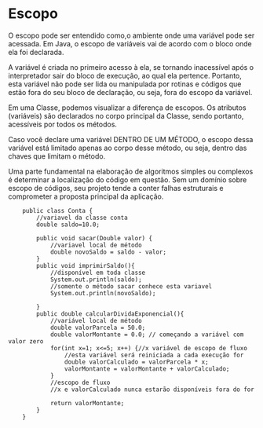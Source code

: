 # Escopo
O escopo pode ser entendido como,o ambiente onde uma variável pode ser acessada. Em Java, o escopo de variáveis vai de acordo com o bloco onde ela foi declarada.

A variável é criada no primeiro acesso à ela, se tornando inacessível após o interpretador sair do bloco de execução, ao qual ela pertence. Portanto, esta variável não pode ser lida ou manipulada por rotinas e códigos que estão fora do seu bloco de declaração, ou seja, fora do escopo da variável.

Em uma Classe, podemos visualizar a diferença de escopos. Os atributos (variáveis) são declarados no corpo principal da Classe, sendo portanto, acessíveis por todos os métodos.

Caso você declare uma variável DENTRO DE UM MÉTODO, o escopo dessa variável está limitado apenas ao corpo desse método, ou seja, dentro das chaves que limitam o método.

Uma parte fundamental na elaboração de algoritmos simples ou complexos é determinar a localização do código em questão. Sem um domínio sobre escopo de códigos, seu projeto tende a conter falhas estruturais e comprometer a proposta principal da aplicação.

		public class Conta {
			//variavel da classe conta
			double saldo=10.0;
			
			public void sacar(Double valor) {
				//variavel local de método
				double novoSaldo = saldo - valor;
			}
			public void imprimirSaldo(){
				//disponível em toda classe
				System.out.println(saldo);
				//somente o método sacar conhece esta variavel
				System.out.println(novoSaldo);
			
			}
			public double calcularDividaExponencial(){
				//variável local de método
				double valorParcela = 50.0;
				double valorMontante = 0.0; // começando a variável com valor zero
				for(int x=1; x<=5; x++) {//x variável de escopo de fluxo
					//esta variável será reiniciada a cada execução for
					double valorCalculado = valorParcela * x;
					valorMontante = valorMontante + valorCalculado;
				}
				//escopo de fluxo
				//x e valorCalculado nunca estarão disponíveis fora do for
				
				return valorMontante;
			}
		}